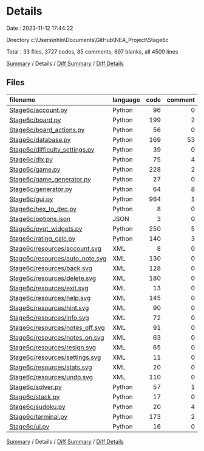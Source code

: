 # Details

Date : 2023-11-12 17:44:22

Directory c:\\Users\\nhlo\\Documents\\GitHub\\NEA_Project\\Stage6c

Total : 33 files,  3727 codes, 85 comments, 697 blanks, all 4509 lines

[Summary](results.md) / Details / [Diff Summary](diff.md) / [Diff Details](diff-details.md)

## Files
| filename | language | code | comment | blank | total |
| :--- | :--- | ---: | ---: | ---: | ---: |
| [Stage6c/account.py](/Stage6c/account.py) | Python | 96 | 0 | 26 | 122 |
| [Stage6c/board.py](/Stage6c/board.py) | Python | 199 | 2 | 63 | 264 |
| [Stage6c/board_actions.py](/Stage6c/board_actions.py) | Python | 56 | 0 | 27 | 83 |
| [Stage6c/database.py](/Stage6c/database.py) | Python | 169 | 53 | 39 | 261 |
| [Stage6c/difficulty_settings.py](/Stage6c/difficulty_settings.py) | Python | 39 | 0 | 12 | 51 |
| [Stage6c/dlx.py](/Stage6c/dlx.py) | Python | 75 | 4 | 13 | 92 |
| [Stage6c/game.py](/Stage6c/game.py) | Python | 228 | 2 | 53 | 283 |
| [Stage6c/game_generator.py](/Stage6c/game_generator.py) | Python | 27 | 0 | 9 | 36 |
| [Stage6c/generator.py](/Stage6c/generator.py) | Python | 64 | 8 | 23 | 95 |
| [Stage6c/gui.py](/Stage6c/gui.py) | Python | 964 | 1 | 280 | 1,245 |
| [Stage6c/hex_to_dec.py](/Stage6c/hex_to_dec.py) | Python | 8 | 0 | 2 | 10 |
| [Stage6c/options.json](/Stage6c/options.json) | JSON | 3 | 0 | 0 | 3 |
| [Stage6c/pyqt_widgets.py](/Stage6c/pyqt_widgets.py) | Python | 250 | 5 | 65 | 320 |
| [Stage6c/rating_calc.py](/Stage6c/rating_calc.py) | Python | 140 | 3 | 14 | 157 |
| [Stage6c/resources/account.svg](/Stage6c/resources/account.svg) | XML | 8 | 0 | 1 | 9 |
| [Stage6c/resources/auto_note.svg](/Stage6c/resources/auto_note.svg) | XML | 130 | 0 | 1 | 131 |
| [Stage6c/resources/back.svg](/Stage6c/resources/back.svg) | XML | 128 | 0 | 1 | 129 |
| [Stage6c/resources/delete.svg](/Stage6c/resources/delete.svg) | XML | 180 | 0 | 1 | 181 |
| [Stage6c/resources/exit.svg](/Stage6c/resources/exit.svg) | XML | 13 | 0 | 1 | 14 |
| [Stage6c/resources/help.svg](/Stage6c/resources/help.svg) | XML | 145 | 0 | 1 | 146 |
| [Stage6c/resources/hint.svg](/Stage6c/resources/hint.svg) | XML | 90 | 0 | 1 | 91 |
| [Stage6c/resources/info.svg](/Stage6c/resources/info.svg) | XML | 72 | 0 | 1 | 73 |
| [Stage6c/resources/notes_off.svg](/Stage6c/resources/notes_off.svg) | XML | 91 | 0 | 1 | 92 |
| [Stage6c/resources/notes_on.svg](/Stage6c/resources/notes_on.svg) | XML | 63 | 0 | 1 | 64 |
| [Stage6c/resources/resign.svg](/Stage6c/resources/resign.svg) | XML | 65 | 0 | 1 | 66 |
| [Stage6c/resources/settings.svg](/Stage6c/resources/settings.svg) | XML | 11 | 0 | 1 | 12 |
| [Stage6c/resources/stats.svg](/Stage6c/resources/stats.svg) | XML | 20 | 0 | 1 | 21 |
| [Stage6c/resources/undo.svg](/Stage6c/resources/undo.svg) | XML | 110 | 0 | 1 | 111 |
| [Stage6c/solver.py](/Stage6c/solver.py) | Python | 57 | 1 | 17 | 75 |
| [Stage6c/stack.py](/Stage6c/stack.py) | Python | 17 | 0 | 4 | 21 |
| [Stage6c/sudoku.py](/Stage6c/sudoku.py) | Python | 20 | 4 | 7 | 31 |
| [Stage6c/terminal.py](/Stage6c/terminal.py) | Python | 173 | 2 | 22 | 197 |
| [Stage6c/ui.py](/Stage6c/ui.py) | Python | 16 | 0 | 7 | 23 |

[Summary](results.md) / Details / [Diff Summary](diff.md) / [Diff Details](diff-details.md)